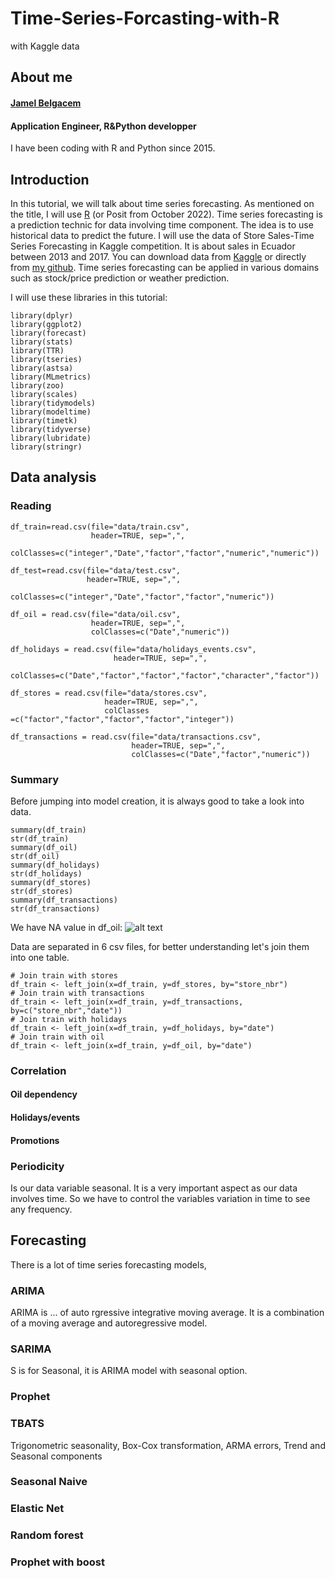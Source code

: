 # Time-Series-Forcasting-with-R
with Kaggle data

## About me
#### [Jamel Belgacem](https://www.linkedin.com/in/jamel-belgacem-289606a7/)
#### Application Engineer, R&Python developper
I have been coding with R and Python since 2015.


## Introduction
In this tutorial, we will talk about time series forecasting. As mentioned on the title, I will use [R](https://www.rstudio.com/) (or Posit from October 2022).
Time series forecasting is a prediction technic for data involving time component. The idea is to use historical data to predict the future.
I will use the data of Store Sales-Time Series Forecasting in Kaggle competition. It is about sales in Ecuador between 2013 and 2017. You can download data from [Kaggle](https://www.kaggle.com/competitions/store-sales-time-series-forecasting/overview) or directly from [my github](https://github.com/JamBelg/Time-Series-Forcasting-with-R).
Time series forecasting can be applied in various domains such as stock/price prediction or weather prediction.

I will use these libraries in this tutorial:
```
library(dplyr)
library(ggplot2)
library(forecast)
library(stats)
library(TTR)
library(tseries)
library(astsa)
library(MLmetrics)
library(zoo)
library(scales)
library(tidymodels)
library(modeltime)
library(timetk)   
library(tidyverse)
library(lubridate)
library(stringr)
```

## Data analysis

### Reading

```
df_train=read.csv(file="data/train.csv", 
                  header=TRUE, sep=",", 
                  colClasses=c("integer","Date","factor","factor","numeric","numeric"))

df_test=read.csv(file="data/test.csv", 
                 header=TRUE, sep=",",
                 colClasses=c("integer","Date","factor","factor","numeric"))

df_oil = read.csv(file="data/oil.csv", 
                  header=TRUE, sep=",",
                  colClasses=c("Date","numeric"))

df_holidays = read.csv(file="data/holidays_events.csv", 
                       header=TRUE, sep=",",
                       colClasses=c("Date","factor","factor","factor","character","factor"))

df_stores = read.csv(file="data/stores.csv",
                     header=TRUE, sep=",",
                     colClasses =c("factor","factor","factor","factor","integer"))

df_transactions = read.csv(file="data/transactions.csv", 
                           header=TRUE, sep=",",
                           colClasses=c("Date","factor","numeric"))
```

### Summary
Before jumping into model creation, it is always good to take a look into data.
```
summary(df_train)
str(df_train)
summary(df_oil)
str(df_oil)
summary(df_holidays)
str(df_holidays)
summary(df_stores)
str(df_stores)
summary(df_transactions)
str(df_transactions)
```
We have NA value in df_oil:
![alt text](https://github.com/JamBelg/Time-Series-Forcasting-with-R/tree/main/pics/Oil_NA.jpg?raw=true)

Data are separated in 6 csv files, for better understanding let's join them into one table.
```
# Join train with stores
df_train <- left_join(x=df_train, y=df_stores, by="store_nbr")
# Join train with transactions
df_train <- left_join(x=df_train, y=df_transactions, by=c("store_nbr","date"))
# Join train with holidays
df_train <- left_join(x=df_train, y=df_holidays, by="date")
# Join train with oil
df_train <- left_join(x=df_train, y=df_oil, by="date")
```
### Correlation
#### Oil dependency
#### Holidays/events
#### Promotions

### Periodicity
Is our data variable seasonal. It is a very important aspect as our data involves time. So we have to control the variables variation in time to see any frequency. 
####

## Forecasting
There is a lot of time series forecasting models,
### ARIMA
ARIMA is ... of auto rgressive integrative moving average. It is a combination of a moving average and autoregressive model.


### SARIMA
S is for Seasonal, it is ARIMA model with seasonal option.


### Prophet


### TBATS
Trigonometric seasonality, Box-Cox transformation, ARMA errors, Trend and Seasonal components

### Seasonal Naive


### Elastic Net


### Random forest


### Prophet with boost

